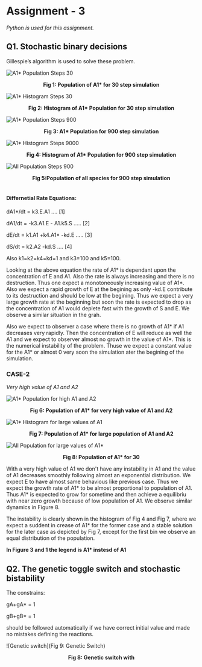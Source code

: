 # Assignment - 3

*Python is used for this assignment.*

## Q1. Stochastic binary decisions

Gillespie’s algorithm is used to solve these problem.

![A1* Population Steps 30](A1*Population-30.png)

<center><b>Fig 1: Population of A1* for 30 step simulation </b></center>

![A1* Histogram Steps 30](A1*Histogram-30.png)

<center><b>Fig 2: Histogram of A1* Population for 30 step simulation </b></center>

![A1* Population Steps 900](A1*Population-900.png)

<center><b>Fig 3: A1* Population for 900 step simulation </b></center>

![A1* Histogram Steps 9000](A1*Histogram-900.png)

<center><b>Fig 4: Histogram of A1* Population for 900 step simulation </b></center>

![All Population Steps 900](All-Population-900.png)

<center><b>Fig 5:Population of all species for 900 step simulation </b></center>

</br>

#### **Differnetial Rate Equations:**


dA1*/dt = k3.E.A1 .... [1]

dA1/dt = -k3.A1.E - A1.k5.S ..... [2]

dE/dt = k1.A1 +k4.A1* -kd.E ..... [3]

dS/dt = k2.A2 -kd.S .... [4]

Also k1=k2=k4=kd=1 and k3=100 and k5=100.

Looking at the above equation the rate of A1* is dependant upon the concentration of E and A1. Also the rate is always increasing and there is no destruction. Thus one expect a monotoneously increasing value of A1*. Also we expect a rapid growth of E at the begining as only -kd.E contribute to its destruction and should be low at the begining. Thus we expect a very large growth rate at the beginning but soon the rate is expected to drop as the concentration of A1 would deplete fast with the growth of S and E. We observe a similar situation in the grah.

Also we expect to observer a case where there is no growth of A1* if A1 decreases very rapidly. Then the concentration of E will reduce as well the A1 and we expect to observer almost no growth in the value of A1*. This is the numerical instability of the problem. Thuse we expect a constant value for the A1* or almost 0 very soon the simulation ater the begining of the simulation.

### **CASE-2**

*Very high value of A1 and A2*

![A1* Population for high A1 and A2](A1*Population-1000i1000.png)

<center><b>Fig 6: Population of A1* for very high value of A1 and A2 </b></center>

![A1* Histogram for large values of A1](A1*Histogram-1000i1000.png)

<center><b>Fig 7: Population of A1* for large population of A1 and A2 </b></center>

![All Population for large values of A1*](All-Population-1000i1000.png)

<center><b>Fig 8: Population of A1* for 30 </b></center>


With a very high value of A1 we don't have any instability in A1 and the value of A1 decreases smoothly following almost an exponential distribution. We expect E to have almost same behavious like previous case. Thus we expect the growth rate of A1* to be almost proportional to population of A1. Thus A1* is expected to grow for sometime and then achieve a equilibriu with near zero growth because of low population of A1. We observe similar dynamics in Figure 8.

The instability is clearly shown in the histogram of Fig 4 and Fig 7, where we expect a suddent in crease of A1* for the former case and a stable solution for the later case as depicted by Fig 7, except for the first bin we observe an equal distribution of the population.

<b> In Figure 3 and 1 the legend is A1* instesd of A1</b>


## Q2. The genetic toggle switch and stochastic bistability

The constrains:

gA+gA* = 1

gB+gB* = 1

should be followed automatically if we have correct initial value and made no mistakes defining the reactions.


![Genetic switch](Fig 9: Genetic Switch)

<center><b>Fig 8: Genetic switch with  </b></center>